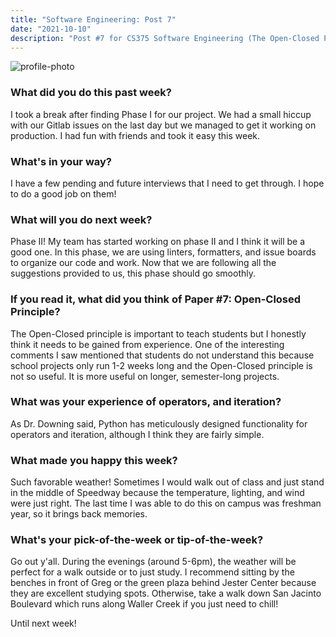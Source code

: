 ```yaml
---
title: "Software Engineering: Post 7"
date: "2021-10-10"
description: "Post #7 for CS375 Software Engineering (The Open-Closed Principle)"
---
```

![profile-photo](./potrait.jpg)

### What did you do this past week?
I took a break after finding Phase I for our project. We had a small hiccup with our Gitlab issues on the last day but
we managed to get it working on production. I had fun with friends and took it easy this week.

### What's in your way?
I have a few pending and future interviews that I need to get through. I hope to do a good job on them!

### What will you do next week?
Phase II! My team has started working on phase II and I think it will be a good one. In this phase, we are using 
linters, formatters, and issue boards to organize our code and work. Now that we are following all the suggestions
provided to us, this phase should go smoothly.

### If you read it, what did you think of Paper #7: Open-Closed Principle?
The Open-Closed principle is important to teach students but I honestly think it needs to be gained from experience. 
One of the interesting comments I saw mentioned that students do not understand this because school projects only run
1-2 weeks long and the Open-Closed principle is not so useful. It is more useful on longer, semester-long projects. 

### What was your experience of operators, and iteration?
As Dr. Downing said, Python has meticulously designed functionality for operators and iteration, although I think they 
are fairly simple. 

### What made you happy this week?
Such favorable weather! Sometimes I would walk out of class and just stand in the middle of Speedway because the 
temperature, lighting, and wind were just right. The last time I was able to do this on campus was freshman year, so it
brings back memories.

### What's your pick-of-the-week or tip-of-the-week?
Go out y'all. During the evenings (around 5-6pm), the weather will be perfect for a walk outside or to just study. I 
recommend sitting by the benches in front of Greg or the green plaza behind Jester Center because they are excellent 
studying spots. Otherwise, take a walk down San Jacinto Boulevard which runs along Waller Creek if you just need 
to chill!

Until next week!